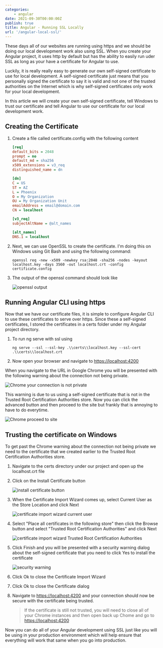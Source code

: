 ```yaml
---
categories:
    - angular
date: 2021-09-30T00:00:00Z
publish: true
title: Angular - Running SSL Locally
url: '/angular-local-ssl/'
---
```


These days all of our websites are running using https and we should be doing our local development work also using SSL.  When you create your Angular project, it uses http by default but has the ability to easily run uder SSL as long as your have a certificate for Angular to use.

Luckily, it is really really easy to generate our own self-signed certificate to use for local development.  A self-signed certificate just means that you personally signed the certificate to say it is valid and not one of the trusted authorities on the Internet which is why self-signed certificates only work for your local development.

In this article we will create your own self-signed certificate, tell Windows to trust our certificate and tell Angular to use our certificate for our local development work.

<!--more-->

## Creating the Certificate

1. Create a file called certificate.config with the following content

    ```ini
    [req]
    default_bits = 2048
    prompt = no
    default_md = sha256
    x509_extensions = v3_req
    distinguished_name = dn

    [dn]
    C = US
    ST = AZ
    L = Phoenix
    O = My Organization
    OU = My Organization Unit
    emailAddress = email@domain.com
    CN = localhost

    [v3_req]
    subjectAltName = @alt_names

    [alt_names]
    DNS.1 = localhost
    ```

1. Next, we can use OpenSSL to create the certificate.  I'm doing this on Windows using Git Bash and using the following command:

    ```shell
    openssl req -new -x509 -newkey rsa:2048 -sha256 -nodes -keyout localhost.key -days 3560 -out localhost.crt -config certificate.config
    ```

1. The output of the openssl command should look like

    ![openssl output](/images/angular-ssl/openssl-output.png)

## Running Angular CLI using https

Now that we have our certificate files, it is simple to configure Angular CLI to use these certificates to serve over https.  Since these a self-signed certificates, I stored the certificates in a certs folder under my Angular project directory.

1. To run ng serve with ssl using

    ```shell
    ng serve --ssl --ssl-key .\\certs\\localhost.key --ssl-cert .\\certs\\localhost.crt
    ```

1. Now open your browser and navigate to [https://localhost:4200](https://localhsot:4200)

When you navigate to the URL in Google Chrome you will be presented with the following warning about the connection not being private.

![Chrome your connection is not private](/images/angular-ssl/chrome-invalid-cert.png)

This warning is due to us using a self-signed certificate that is not in the Trusted Root Certification Authorities store.  Now you can click the advanced button and then proceed to the site but frankly that is annoying to have to do everytime.

![Chrome proceed to site](/images/angular-ssl/chrome-invalid-cert-proceed.png)

## Trusting the certificate on Windows

To get past the Chrome warning about the connection not being private we need to the certificate that we created earlier to the Trusted Root Certification Authorities store.

1. Navigate to the certs directory under our project and open up the localhost.crt file
1. Click on the Install Certificate button

    ![install certificate button](/images/angular-ssl/install-certificate.png)

1. When the Certificate Import Wizard comes up, select Current User as the Store Location and click Next

    ![certificate import wizard current user](/images/angular-ssl/install-certificate-2-current-user.png)

1. Select "Place all certificates in the following store" then click the Browse button and select "Trusted Root Certification Authorities" and click Next

    ![certificate import wizard Trusted Root Certification Authorities](/images/angular-ssl/install-certificate-3-trusted-root.png)

1. Click Finish and you will be presented with a security warning dialog about the self-signed certificate that you need to click Yes to install the certificate

    ![security warning](/images/angular-ssl/install-certificate-4-security-warning.png)

1. Click Ok to close the Certificate Import Wizard
1. Click Ok to close the Certificate dialog
1. Navigate to [https://localhost:4200](https://localhost:4200) and your connection should now be secure with the certificate being trusted.

    > If the certificate is still not trusted, you will need to close all of your Chrome instances and then open back up Chome and go to [https://localhost:4200](https://localhost:4200)

Now you can do all of your Angular development using SSL just like you will be using in your production environment which  will help ensure that everything will work that same when you go into production.
